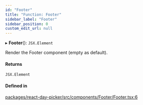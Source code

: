 ```yaml
---
id: "Footer"
title: "Function: Footer"
sidebar_label: "Footer"
sidebar_position: 0
custom_edit_url: null
---
```


▸ **Footer**(): `JSX.Element`

Render the Footer component (empty as default).

#### Returns

`JSX.Element`

#### Defined in

[packages/react-day-picker/src/components/Footer/Footer.tsx:6](https://github.com/gpbl/react-day-picker/blob/6bc3b9d0/packages/react-day-picker/src/components/Footer/Footer.tsx#L6)
